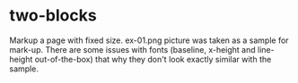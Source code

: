 # two-blocks
Markup a page with fixed size. ex-01.png picture was taken as a sample for mark-up. 
There are some issues with fonts (baseline, x-height and line-height out-of-the-box) that why they don't look exactly similar with the sample. 
